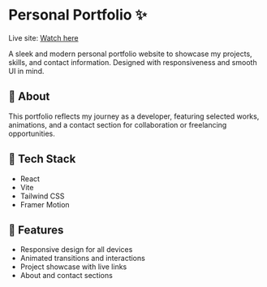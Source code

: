 # Personal Portfolio ✨

Live site: [Watch here](https://gargportfolio.netlify.app/)

A sleek and modern personal portfolio website to showcase my projects, skills, and contact information. Designed with responsiveness and smooth UI in mind.

## 💼 About

This portfolio reflects my journey as a developer, featuring selected works, animations, and a contact section for collaboration or freelancing opportunities.

## 🔧 Tech Stack

- React
- Vite
- Tailwind CSS
- Framer Motion

## 🚀 Features

- Responsive design for all devices
- Animated transitions and interactions
- Project showcase with live links
- About and contact sections

